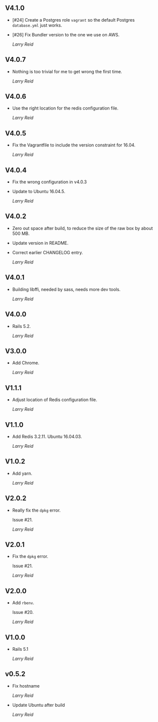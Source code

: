## V4.1.0

*   [#24] Create a Postgres role `vagrant` so the default Postgres `database.yml` just works.
*   [#26] Fix Bundler version to the one we use on AWS.

    *Larry Reid*

## V4.0.7

*   Nothing is too trivial for me to get wrong the first time.

    *Larry Reid*

## V4.0.6

*   Use the right location for the redis configuration file.

    *Larry Reid*

## V4.0.5

*   Fix the Vagrantfile to include the version constraint for 16.04.

    *Larry Reid*

## V4.0.4

*   Fix the wrong configuration in v4.0.3
*   Update to Ubuntu 16.04.5.

    *Larry Reid*

## V4.0.2

*   Zero out space after build, to reduce the size of the raw box
    by about 500 MB.
*   Update version in README.
*   Correct earlier CHANGELOG entry.

    *Larry Reid*

## V4.0.1

*   Building libffi, needed by sass, needs more dev tools.

    *Larry Reid*

## V4.0.0

*   Rails 5.2.

    *Larry Reid*

## V3.0.0

*   Add Chrome.

    *Larry Reid*

## V1.1.1

*   Adjust location of Redis configuration file.

    *Larry Reid*

## V1.1.0

*   Add Redis 3.2.11.
    Ubuntu 16.04.03.

    *Larry Reid*

## V1.0.2

*   Add yarn.

    *Larry Reid*

## V2.0.2

*   Really fix the `dpkg` error.

    Issue #21.

    *Larry Reid*

## V2.0.1

*   Fix the `dpkg` error.

    Issue #21.

    *Larry Reid*

## V2.0.0

*   Add `rbenv`.

    Issue #20.

    *Larry Reid*

## V1.0.0

*   Rails 5.1

    *Larry Reid*

## v0.5.2

*   Fix hostname

    *Larry Reid*

*   Update Ubuntu after build

    *Larry Reid*
